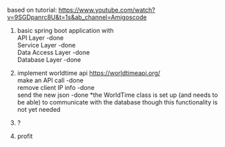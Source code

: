 based on tutorial:
https://www.youtube.com/watch?v=9SGDpanrc8U&t=1s&ab_channel=Amigoscode

1. basic spring boot application with \
API Layer -done \
Service Layer -done \
Data Access Layer -done \
Database Layer -done


2. implement worldtime api https://worldtimeapi.org/ \
make an API call -done\
remove client IP info -done\
send the new json -done
*the WorldTime class is set up (and needs to be able) to communicate with the database though this functionality is not yet needed


3. ?


4. profit